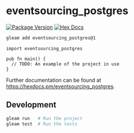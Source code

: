# eventsourcing_postgres

[![Package Version](https://img.shields.io/hexpm/v/eventsourcing_postgres)](https://hex.pm/packages/eventsourcing_postgres)
[![Hex Docs](https://img.shields.io/badge/hex-docs-ffaff3)](https://hexdocs.pm/eventsourcing_postgres/)

```sh
gleam add eventsourcing_postgres@1
```
```gleam
import eventsourcing_postgres

pub fn main() {
  // TODO: An example of the project in use
}
```

Further documentation can be found at <https://hexdocs.pm/eventsourcing_postgres>.

## Development

```sh
gleam run   # Run the project
gleam test  # Run the tests
```
